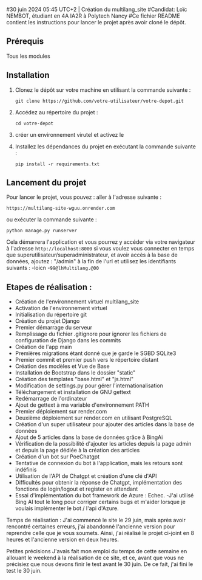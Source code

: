 
#30 juin 2024 05:45 UTC+2 | Création du multilang_site
#Candidat: Loïc NEMBOT, étudiant en 4A IA2R à Polytech Nancy
#Ce fichier README contient les instructions pour lancer le projet après avoir cloné le dépôt.


## Prérequis
Tous les modules 

## Installation
1. Clonez le dépôt sur votre machine en utilisant la commande suivante :
    ```
    git clone https://github.com/votre-utilisateur/votre-depot.git
    ```

2. Accédez au répertoire du projet :
    ```
    cd votre-depot
    ```

3. créer un environnement virutel et activez le 

4. Installez les dépendances du projet en exécutant la commande suivante :
    ```
    pip install -r requirements.txt
    ```

## Lancement du projet
Pour lancer le projet, vous pouvez  : 
aller à l'adresse suivante : 
```
https://multilang-site-wguu.onrender.com

```

ou exécuter la commande suivante :
```
python manage.py runserver
```

Cela démarrera l'application et vous pourrez y accéder via votre navigateur à l'adresse `http://localhost:8000`
si vous voulez vous connecter en temps que superutilisateur/superadministrateur, et avoir accès à la base de données, ajoutez : "/admin" à la fin de l'url et utilisez les identifiants suivants : 
-loicn
-`99@lhMultilang.@00`

## Etapes de réalisation : 

- Création de l'environnement virtuel multilang_site
- Activation de l'environnement virtuel
- Initialisation du répertoire git
- Création du projet Django
- Premier démarrage du serveur
- Remplissage du fichier .gitignore pour ignorer les fichiers de configuration de Django dans les commits
- Création de l'app main
- Premières migrations étant donné que je garde le SGBD SQLite3
- Premier commit et premier push vers le répertoire distant
- Création des modèles et Vue de Base
- Installation de Bootstrap dans le dossier "static"
- Création des templates "base.html" et "js.html"
- Modification de settings.py pour gérer l'internationalisation
- Téléchargement et installation de GNU gettext
- Redémarrage de l'ordinateur
- Ajout de gettext à ma variable d'environnement PATH
- Premier déploiement sur render.com
- Deuxième déploiement sur render.com en utilisant PostgreSQL
- Création d'un super utilisateur pour ajouter des articles dans la base de données
- Ajout de 5 articles dans la base de données grâce à BingAi
- Vérification de la possibilité d'ajouter les articles depuis la page admin et depuis la page dédiée à la création des articles
- Création d'un bot sur PoeChatgpt
- Tentative de connexion du bot à l'application, mais les retours sont indéfinis
- Utilisation de l'API de Chatgpt et création d'une clé d'API
- Difficultés pour obtenir la réponse de Chatgpt, implémentation des fonctions de login/logout et register  en attendant
- Essai d'implémentation du bot framework de Azure : Echec. 
-J'ai utilisé Bing AI tout le long pour corriger certains bugs et m'aider lorsque je voulais implémenter le bot / l'api d'Azure. 

Temps de réalisation : J'ai commencé le site le 29 juin, mais après avoir rencontré certaines erreurs, j'ai abandonné l'ancienne version pour reprendre celle que je vous soumets. Ainsi, j'ai réalisé le projet ci-joint en 8 heures et l'ancienne version en deux heures.


Petites précisions
J'avais fait mon emploi du temps de cette semaine en allouant le weekend à la réalisation de ce site, et ce, avant que vous ne précisiez que nous devons finir le test avant le 30 juin. De ce fait, j'ai fini le test le 30 juin.
